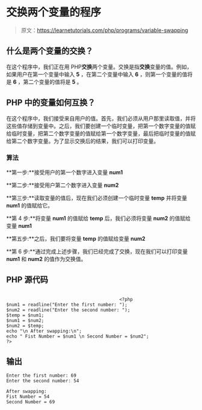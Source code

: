 # 交换两个变量的程序

> 原文：<https://learnetutorials.com/php/programs/variable-swapping>

## 什么是两个变量的交换？

在这个程序中，我们正在用 PHP**交换**两个变量。交换是指**交换**变量的值。例如，如果用户在第一个变量中输入 **5** ，在第二个变量中输入 **6** ，则第一个变量的值将是 **6** ，第二个变量的值将是 **5** 。

## PHP 中的变量如何互换？

在这个程序中，我们接受来自用户的值。首先，我们必须从用户那里读取值，并将这些值存储到变量中。之后，我们要创建一个临时变量，把第一个数字变量的值赋给临时变量，把第二个数字变量的值赋给第一个数字变量，最后把临时变量的值赋给第二个数字变量。为了显示交换后的结果，我们可以打印变量。

### 算法

**第一步:**接受用户的第一个数字进入变量 **num1**

**第二步:**接受用户第二个数字进入变量 **num2**

**第三步:**读取变量的值后，现在我们必须创建一个临时变量 **temp** 并将变量 **num1** 的值赋给它。

**第 4 步:**将变量 **num1** 的值赋给 **temp** 后，我们必须将变量 **num2** 的值赋给变量 **num1**

**第五步:**之后，我们要将变量 **temp** 的值赋给变量 **num2**

**第 6 步:**通过完成上述步骤，我们已经完成了交换，现在我们可以打印变量 **num1** 和 **num2** 的值作为交换值。

## PHP 源代码

```

                                          <?php
$num1 = readline("Enter the first number: ");
$num2 = readline("Enter the second number: ");
$temp = $num1;
$num1 = $num2;
$num2 = $temp;
echo "\n After swapping:\n";
echo " Fist Number = $num1 \n Second Number = $num2";
?>

```

## 输出

```
Enter the first number: 69
Enter the second number: 54

After swapping:
Fist Number = 54
Second Number = 69
```